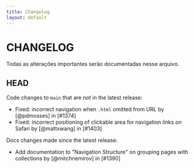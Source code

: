 ```yaml
---
title: Changelog
layout: default
---
```


# CHANGELOG

Todas as alterações importantes serão documentadas nesse arquivo.

## HEAD

Code changes to `main` that are *not* in the latest release:

- Fixed: incorrect navigation when `.html` omitted from URL by [@pdmosses] in [#1374]
- Fixed: incorrect positioning of clickable area for navigation links on Safari by [@mattxwang] in [#1403]

Docs changes made since the latest release:

- Add documentation to "Navigation Structure" on grouping pages with collections by [@mitchnemirov] in [#1390]

